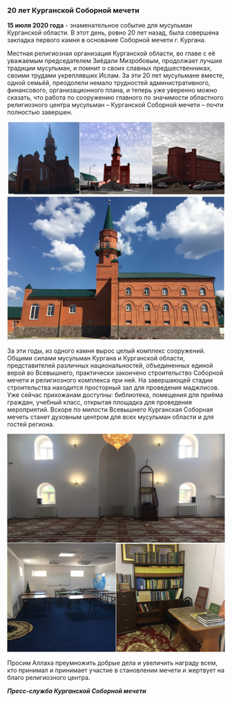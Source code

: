 ### 20 лет Курганской Соборной мечети

**15 июля 2020 года** - знаменательное событие для мусульман Курганской области. В этот день, ровно 20 лет назад, была совершена закладка первого камня в основание 
Соборной мечети г. Кургана.

Местная религиозная организация Курганской области, во главе с её уважаемым председателем Зиёдали Мизробовым, продолжает лучшие традиции мусульман, и помнит о своих 
славных предшественниках, своими трудами укреплявших Ислам. За эти 20 лет мусульмане вместе, одной семьёй, преодолели немало трудностей административного, финансового, 
организационного плана, и теперь уже уверенно можно сказать, что работа по сооружению главного по значимости областного религиозного центра мусульман – Курганской 
Соборной мечети – почти полностью завершен.

![collage1](./collage1.jpg)

За эти годы, из одного камня вырос целый комплекс сооружений. Общими силами мусульман Кургана и Курганской области, представителей различных национальностей, объединенных 
единой верой во Всевышнего, практически закончено строительство Соборной мечети и религиозного комплекса при ней. На завершающей стадии строительства находится просторный 
зал для проведения маджлисов. Уже сейчас прихожанам доступны: библиотека, помещения для приёма граждан, учебный класс, открытая площадка для проведения мероприятий. Вскоре 
по милости Всевышнего Курганская Соборная мечеть станет духовным центром для всех мусульман области и для гостей региона.

![collage2](./collage2.jpg)

Просим Аллаха преумножить добрые дела и увеличить награду всем, кто принимал и принимает участие в становлении мечети и жертвует на благо религиозного центра.

***Пресс-служба Курганской Соборной мечети***
